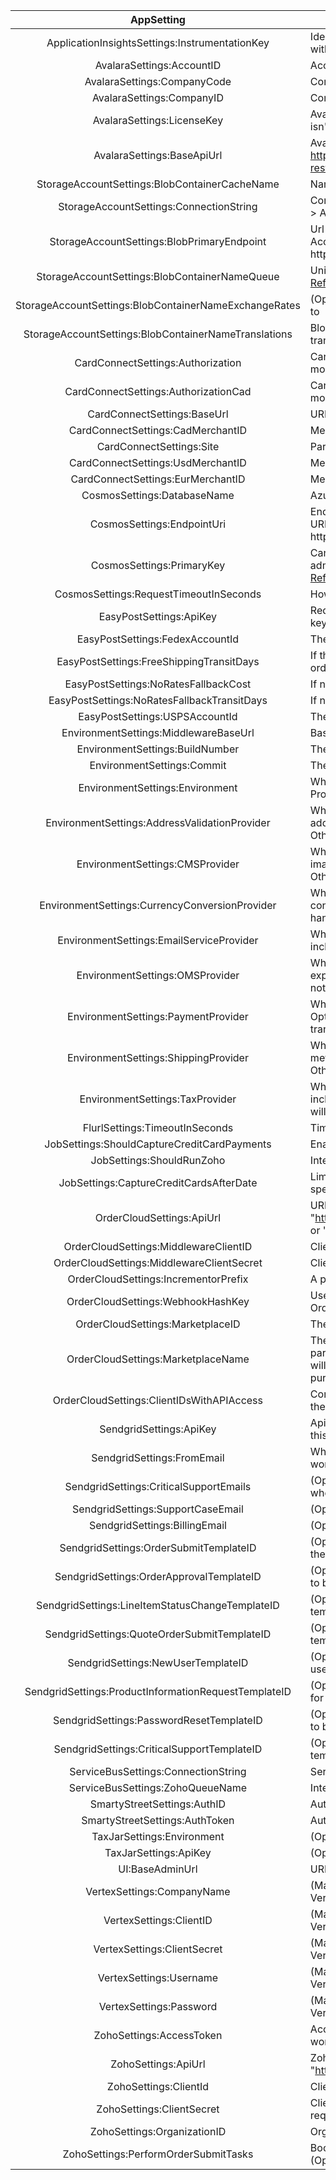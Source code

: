 ﻿|                      AppSetting                       | Description                                                                                                                                                                                                                 |
| :---------------------------------------------------: | --------------------------------------------------------------------------------------------------------------------------------------------------------------------------------------------------------------------------- |
|    ApplicationInsightsSettings:InstrumentationKey     | Identifies the resouce you want to associate your telemetry data with. [App Insights Overview](https://docs.microsoft.com/en-us/azure/azure-monitor/app/app-insights-overview)                                              |
|               AvalaraSettings:AccountID               | AccountId associated to Avalara account                                                                                                                                                                                     |
|              AvalaraSettings:CompanyCode              | Company name associated with Avalara                                                                                                                                                                                        |
|               AvalaraSettings:CompanyID               | ComapanyID associated with Avalara                                                                                                                                                                                          |
|              AvalaraSettings:LicenseKey               | Avalara License Key - Responses are mocked in Test and UAT if this isn't provided.                                                                                                                                          |
|              AvalaraSettings:BaseApiUrl               | Avalara Url to use based on environment (eg: https://rest.avatax.com/api/v2, https://sandbox-rest.avatax.com/api/v2)                                                                                                        |
|     StorageAccountSettings:BlobContainerCacheName     | Name of cache used with Azure blob storage                                                                                                                                                                                  |
|        StorageAccountSettings:ConnectionString        | Connection string for the storage account. Found in Storage Account > Access Keys                                                                                                                                           |
|      StorageAccountSettings:BlobPrimaryEndpoint       | Url for the blob storage that is hosted in Azure. Found in Storage Account > Endpoints > Primary endpoint. Format is https://{STORAGEACCOUNT_NAME}.blob.core.windows.net/                                                   |
|     StorageAccountSettings:BlobContainerNameQueue     | Unique name to signify queue within an account. [Microsoft Reference](https://docs.microsoft.com/en-us/rest/api/storageservices/naming-queues-and-metadata)                                                                 |
| StorageAccountSettings:BlobContainerNameExchangeRates | (Optional) Blob container that the exchange rates reside in defaults to                                                                                                                                                     |
| StorageAccountSettings:BlobContainerNameTranslations  | Blob container that translations reside in. By default only english translations are provide                                                                                                                                |
|           CardConnectSettings:Authorization           | CardConnect specific token for authorization - Responses are mocked in Test and UAT if this isn't provided.                                                                                                                 |
|         CardConnectSettings:AuthorizationCad          | CardConnect specific token for authorization (CAD) - Responses are mocked in Test and UAT if this isn't provided.                                                                                                           |
|              CardConnectSettings:BaseUrl              | URL used to connect to CardConnect (eg: cardconnect.com)                                                                                                                                                                    |
|           CardConnectSettings:CadMerchantID           | Merchant ID used for CAD, if applicable.                                                                                                                                                                                    |
|               CardConnectSettings:Site                | Partner level grouping. (eg: https://<site>.cardconnect.com), if applicable                                                                                                                                                 |
|           CardConnectSettings:UsdMerchantID           | Merchant ID used for USD                                                                                                                                                                                                    |
|           CardConnectSettings:EurMerchantID           | Merchant ID used for EUR                                                                                                                                                                                                    |
|              CosmosSettings:DatabaseName              | Azure database resource name                                                                                                                                                                                                |
|              CosmosSettings:EndpointUri               | Endpoint for your Cosmos instance. Can be found under Overview > URI. Is in the form https://{COSMOS_DB_ACCOUNT_NAME}.documents.azure.com:443/                                                                              |
|               CosmosSettings:PrimaryKey               | Can be found in Keys > Primary Key. Provides access to all the administrative resources for the database account [Microsoft Reference](https://docs.microsoft.com/en-us/azure/cosmos-db/secure-access-to-data#primary-keys) |
|        CosmosSettings:RequestTimeoutInSeconds         | How long before a request should be timed out                                                                                                                                                                               |
|                EasyPostSettings:ApiKey                | Required on every request. Used to authenticate as basic user. API keys give full read/write access to your account                                                                                                         |
|                EasyPostSettings:FedexAccountId        | The FedEx carrier account identifier.                                                                                                         |
|       EasyPostSettings:FreeShippingTransitDays        | If the order has free shipping, this marks the transit days for the order                                                                                                                                                   |
|         EasyPostSettings:NoRatesFallbackCost          | If no shipping rates are returned, use this as a fallback cost                                                                                                                                                              |
|      EasyPostSettings:NoRatesFallbackTransitDays      | If no shipping rates are returned, use this as a fallback transit days                                                                                                                                                      |
|            EasyPostSettings:USPSAccountId             | The USPS carrier account identifier. (Not used at this time) |
|         EnvironmentSettings:MiddlewareBaseUrl         | Base URL to the middleware API                                                                                                                                                                                              |
|            EnvironmentSettings:BuildNumber            | The build number, automatically set during deploy                                                                                                                                                                           |
|              EnvironmentSettings:Commit               | The commit, automatically set during deploy                                                                                                                                                                                 |
|            EnvironmentSettings:Environment            | Which environment this config will be used in (Test, UAT, Production).                                                                                                                                                      |
|     EnvironmentSettings:AddressValidationProvider     | Which address validation service provider will be used where address validation has been requested. Options include: "Smarty". Otherwise no validation will be performed. |
|             EnvironmentSettings:CMSProvider           | Which content management system provider will be used for storing images and pdfs for product information. Options include: N/A. Otherwise will default to custom integration with Azure blob storage. |
|     EnvironmentSettings:CurrencyConversionProvider    | Which currency conversion provider should be used for currency conversion. Options include: "ExchangeRates". Otherwise not handled. |
|        EnvironmentSettings:EmailServiceProvider       | Which email service provider should be used for emails. Options include: "SendGrid". Otherwise no emails will be sent. |
|             EnvironmentSettings:OMSProvider           | Which order management service provider should be used for exporting orders to. Options include: "Zoho". Otherwise orders will not be forwarded to an OMS. |
|          EnvironmentSettings:PaymentProvider          | Which payment service provider should be used for payments. Options include: "CardConnect". Otherwise all payments and transactions will be mocked. |
|          EnvironmentSettings:ShippingProvider         | Which shipping service provider should be used for shipping methods and fees calculation. Options include: "EasyPost". Otherwise shipping estimates will be mocked. |
|            EnvironmentSettings:TaxProvider            | Which tax service should be used for tax calculation. Options include: "Avalara", "Taxjar", or "Vertex". Otherwise mock responses will be returned from the DefaultTaxProvider implementation. |
|            FlurlSettings:TimeoutInSeconds             | Timeout in seconds until Flurl (http client) will timeout                                                                                                                                                                   |
|     JobSettings:ShouldCaptureCreditCardPayments       | Enables payment capture job |
|              JobSettings:ShouldRunZoho                | Intended for Zoho integration (Not used at this time) |
|        JobSettings:CaptureCreditCardsAfterDate        | Limits the payment capture job to retrieve orders submitted after specific date |
|               OrderCloudSettings:ApiUrl               | URL to connect to OrderCloud (eg: "https://sandboxapi.ordercloud.io" "https://stagingapi.ordercloud.io", or "https://api.ordercloud.io")                                                                                    |
|         OrderCloudSettings:MiddlewareClientID         | ClientID used to interface with OrderCloud                                                                                                                                                                                  |
|       OrderCloudSettings:MiddlewareClientSecret       | Client Secret used to interface with OrderCloud                                                                                                                                                                             |
|         OrderCloudSettings:IncrementorPrefix          | A prefix used in all orderIDs to create a distinct incrementor                                                                                                                                                              |
|           OrderCloudSettings:WebhookHashKey           | Used to validate requests from webhooks are coming from OrderCloud                                                                                                                                                          |
|           OrderCloudSettings:MarketplaceID            | The ID of the Marketplace                                                                                                                                                                                                   |
|          OrderCloudSettings:MarketplaceName           | The Name of your Marketplace. If you're a marketplace owner that is participating in commerce then any orders placed for your products will display MarketplaceName as the company that the user is purchasing from         |
|      OrderCloudSettings:ClientIDsWithAPIAccess        | Comma-separated list of API Client IDs that will have API access to the middleware |
|                SendgridSettings:ApiKey                | Api Key given by SendGrid (Optional but emails won't work without this)                                                                                                                                                     |
|              SendgridSettings:FromEmail               | What account emails should be sent from (Optional but emails won't work without this)                                                                                                                                       |
|        SendgridSettings:CriticalSupportEmails         | (Optional) Comma delimited list of emails that should be contacted when critical failures occur that require manual intervention                                                                                           |
|           SendgridSettings:SupportCaseEmail           | (Optional) Email to send support cases to                                                                                                                                                                                   |
|             SendgridSettings:BillingEmail             | (Optional) Email to send for payment, billing, or refund queries                                                                                                                                                            |
|        SendgridSettings:OrderSubmitTemplateID         | (Optional) (Optional but required to send OrderSubmit emails) ID for the template to be used for OrderSubmit emails                                                                                                         |
|       SendgridSettings:OrderApprovalTemplateID        | (Optional but required to send OrderApproval emails) ID for template to be used for OrderApproval emails                                                                                                                    |
|    SendgridSettings:LineItemStatusChangeTemplateID    | (Optional but required to send LineItemStatusChange emails) ID for template to be used for LineItemStatusChange emails                                                                                                      |
|      SendgridSettings:QuoteOrderSubmitTemplateID      | (Optional but required to send QuoteOrderSubmit emails) ID for template to be used for QuoteOrderSubmit emails                                                                                                              |
|          SendgridSettings:NewUserTemplateID           | (Optional but required to send NewUser emails) ID for template to be used for NewUser emails                                                                                                                                |
| SendgridSettings:ProductInformationRequestTemplateID  | (Optional but required to send ProductInformationRequest emails) ID for template to be used for ProductInformationRequest emails                                                                                            |
|       SendgridSettings:PasswordResetTemplateID        | (Optional but required to send PasswordReset emails) ID for template to be used for PasswordReset emails                                                                                                                    |
|      SendgridSettings:CriticalSupportTemplateID       | (Optional) but required to send CriticalSupport emails) ID for template to be used for CriticalSupport emails                                                                                                               |
|          ServiceBusSettings:ConnectionString          | Service bus client connection string |
|            ServiceBusSettings:ZohoQueueName           | Intended for Zoho integration (Not used at this time) |
|              SmartyStreetSettings:AuthID              | Authentication ID used to connect with SmartyStreet |
|            SmartyStreetSettings:AuthToken             | Authorization token used to connect with SmartyStreet |
|               TaxJarSettings:Environment              | (Optional) The TaxJar environment, "Sandbox" or "Production" |
|                 TaxJarSettings:ApiKey                 | (Optional) The TaxJar API key |
|                    UI:BaseAdminUrl                    | URL to the admin app used                                                                                                                                                                                                   |
|               VertexSettings:CompanyName              | (Mandatory when EnvironmentSettings:TaxProvider is Vertex) The Vertex company name |
|                VertexSettings:ClientID                | (Mandatory when EnvironmentSettings:TaxProvider is Vertex) The Vertex client id |
|              VertexSettings:ClientSecret              | (Mandatory when EnvironmentSettings:TaxProvider is Vertex) The Vertex client secret |
|                VertexSettings:Username                | (Mandatory when EnvironmentSettings:TaxProvider is Vertex) The Vertex username |
|                VertexSettings:Password                | (Mandatory when EnvironmentSettings:TaxProvider is Vertex) The Vertex password |
|               ZohoSettings:AccessToken                | AccessToken used with Zoho (Optional but required for Zoho to work)                                                                                                                                                         |
|                  ZohoSettings:ApiUrl                  | Zoho's API URL. Default value if not set "https://books.zoho.com/api/v3" |
|                 ZohoSettings:ClientId                 | ClientID used with Zoho (Optional but required for Zoho to work)                                                                                                                                                            |
|               ZohoSettings:ClientSecret               | ClientSecret used with Zoho and specified ClientID (Optional but required for Zoho to work)                                                                                                                                 |
|              ZohoSettings:OrganizationID              | OrgID used with Zoho (Optional but required for Zoho to work)                                                                                                                                                               |
|         ZohoSettings:PerformOrderSubmitTasks          | Boolean that decides if order submit tasks should go through Zoho (Optional but required for Zoho to work)                                                                                                                  |
